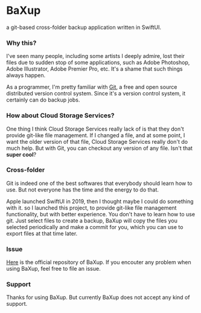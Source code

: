 # BaXup
a git-based cross-folder backup application written in SwiftUI.

### Why this?

I've seen many people, including some artists I deeply admire, lost their files due to sudden stop of some applications, such as Adobe Photoshop, Adobe Illustrator, Adobe Premier Pro, etc. It's a shame that such things always happen.

As a programmer, I'm pretty familiar with [Git](https://git-scm.com/), a free and open source distributed version control system. Since it's a version control system, it certainly can do backup jobs.

### How about Cloud Storage Services?
One thing I think Cloud Storage Services really lack of is that they don't provide git-like file management. If I changed a file, and at some point, I want the older version of that file, Cloud Storage Services really don't do much help. But with Git, you can checkout any version of any file. Isn't that **super cool**?

### Cross-folder
Git is indeed one of the best softwares that everybody should learn how to use. But not everyone has the time and the energy to do that.

Apple launched SwiftUI in 2019, then I thought maybe I could do something with it. so I launched this project, to provide git-like file management functionality, but with better experience. You don't have to learn how to use git. Just select files to create a backup, BaXup will copy the files you selected periodically and make a commit for you, which you can use to export files at that time later.

### Issue

[Here](https://github.com/BaXup/BaXup.github.io) is the official repository of BaXup. If you encouter any problem when using BaXup, feel free to file an issue.

### Support
Thanks for using BaXup. But currently BaXup does not accept any kind of support.
